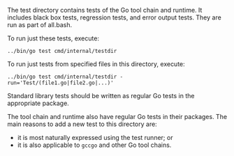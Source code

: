 The test directory contains tests of the Go tool chain and runtime.
It includes black box tests, regression tests, and error output tests.
They are run as part of all.bash.

To run just these tests, execute:

	../bin/go test cmd/internal/testdir

To run just tests from specified files in this directory, execute:

	../bin/go test cmd/internal/testdir -run='Test/(file1.go|file2.go|...)'

Standard library tests should be written as regular Go tests in the appropriate package.

The tool chain and runtime also have regular Go tests in their packages.
The main reasons to add a new test to this directory are:

* it is most naturally expressed using the test runner; or
* it is also applicable to `gccgo` and other Go tool chains.
